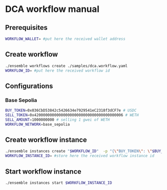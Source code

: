 # DCA workflow manual

## Prerequisites

```bash
WORKFLOW_WALLET= #put here the received wallet address 
```

## Create workflow

```bash
./ensemble workflows create ./samples/dca.workflow.yaml
WORKFLOW_ID= #put here the received workflow id
```

## Configurations

### Base Sepolia

```bash
BUY_TOKEN=0x036CbD53842c5426634e7929541eC2318f3dCF7e # USDC
SELL_TOKEN=0x4200000000000000000000000000000000000006 # WETH
SELL_AMOUNT=1000000000 # selling 1 gwei of WETH
WORKFLOW_NETWORK=base_sepolia
```

## Create workflow instance

```bash
./ensemble instances create "$WORKFLOW_ID"  -p "{\"BUY_TOKEN\": \"$BUY_TOKEN\", \"SELL_AMOUNT\": \"$SELL_AMOUNT\", \"SELL_TOKEN\": \"$SELL_TOKEN\", \"WORKFLOW_WALLET\": \"$WORKFLOW_WALLET\", \"WORKFLOW_NETWORK\": \"$WORKFLOW_NETWORK\"}"
WORKFLOW_INSTANCE_ID= #store here the received workflow instance id
```

## Start workflow instance

```bash
./ensemble instances start $WORKFLOW_INSTANCE_ID
```
